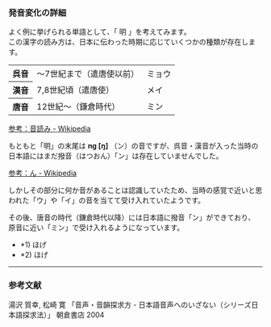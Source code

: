 ### 発音変化の詳細

<div class="mb-8">
  よく例に挙げられる単語として、「
  <span class='text-lg font-bold text-red-600'>明</span>
  」を考えてみます。
  <br />
  この漢字の読み方は、日本に伝わった時期に応じていくつかの種類が存在します。
</div>

<table class="text-left text-sm border mb-8 w-full">
  <tbody>
    <tr class="rounded border-b">
      <th class="p-2 bg-gray-100 border-r">呉音</th>
      <td class="p-2 border-r">〜7世紀まで（遣唐使以前）</td>
      <td class="p-2 font-bold">ミョウ</td>
    </tr>
    <tr class="rounded border-b">
      <th class="p-2 bg-gray-100 border-r">漢音</th>
      <td class="p-2 border-r">7,8世紀頃（遣唐使）</td>
      <td class="p-2 font-bold">メイ</td>
    </tr>
    <tr class="rounded border-b">
      <th class="p-2 bg-gray-100 border-r">唐音</th>
      <td class="p-2 border-r">12世紀〜（鎌倉時代）</td>
      <td class="p-2 font-bold">ミン</td>
    </tr>
  </tbody>
</table>

[参考：音読み - Wikipedia](https://ja.wikipedia.org/wiki/%E9%9F%B3%E8%AA%AD%E3%81%BF)

もともと「明」の末尾は **ng \[ŋ\]** （ン）の音ですが、呉音・漢音が入った当時の日本語にはまだ撥音（はつおん）「ン」は存在していませんでした。

[参考：ん - Wikipedia](https://ja.wikipedia.org/wiki/%E3%82%93)

しかしその部分に何か音があることは認識していたため、当時の感覚で近いと思われた「ウ」や「イ」の音を当てて受け入れていたようです。

その後、唐音の時代（鎌倉時代以降）には日本語に撥音「ン」ができており、 原音に近い「ミン」で受け入れるようになっています。


- *1) ほげ
- *2) ほげ

***

### 参考文献
湯沢 質幸, 松崎 寛
「音声・音韻探求方 - 日本語音声へのいざない（シリーズ日本語探求法）」
 朝倉書店 2004
